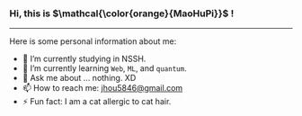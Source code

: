 ### Hi, this is $\mathcal{\color{orange}{MaoHuPi}}$ !

---

Here is some personal information about me:

- 🔭 I’m currently studying in NSSH.
- 🌱 I’m currently learning `Web`, `ML`, and `quantum`.
- 💬 Ask me about ... nothing. XD
- 📫 How to reach me: jhou5846@gmail.com
- ⚡ Fun fact: I am a cat allergic to cat hair.

